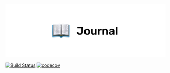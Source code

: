 ![Journal](artwork.png)

[![Build Status](https://travis-ci.org/scrnhq/laravel-journal.svg?branch=master)](https://travis-ci.org/scrnhq/laravel-journal)
[![codecov](https://codecov.io/gh/scrnhq/laravel-journal/branch/master/graph/badge.svg)](https://codecov.io/gh/scrnhq/laravel-journal)
